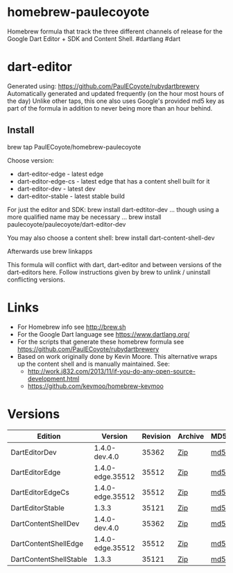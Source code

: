 homebrew-paulecoyote
====================

Homebrew formula that track the three different channels of release for the Google Dart Editor + SDK and Content Shell.  #dartlang #dart

dart-editor
===========

Generated using: https://github.com/PaulECoyote/rubydartbrewery
Automatically generated and updated frequently (on the hour most hours of the day)
Unlike other taps, this one also uses Google's provided md5 key as part of the formula in addition to never being more than an hour behind.

Install
-------
brew tap PaulECoyote/homebrew-paulecoyote

Choose version:
* dart-editor-edge - latest edge
* dart-editor-edge-cs - latest edge that has a content shell built for it
* dart-editor-dev - latest dev
* dart-editor-stable - latest stable build

For just the editor and SDK:
brew install dart-edtitor-dev
... though using a more qualified name may be necessary ...
brew install paulecoyote/paulecoyote/dart-editor-dev

You may also choose a content shell:
brew install dart-content-shell-dev

Afterwards use 
brew linkapps

This formula will conflict with dart, dart-editor and between versions of the dart-editors here.  Follow instructions given by brew to unlink / uninstall conflicting versions.

Links
=====
* For Homebrew info see http://brew.sh
* For the Google Dart language see https://www.dartlang.org/
* For the scripts that generate these homebrew formula see https://github.com/PaulECoyote/rubydartbrewery
* Based on work originally done by Kevin Moore. This alternative wraps up the content shell and is manually maintained.  See: 
    * http://work.j832.com/2013/11/if-you-do-any-open-source-development.html
    * https://github.com/kevmoo/homebrew-kevmoo

Versions
========
| Edition | Version | Revision | Archive | MD5 | Notes |
| ------- | ------- | -------- | ------- | --- | ----- |
| DartEditorDev | 1.4.0-dev.4.0 | 35362 | [Zip](http://storage.googleapis.com/dart-archive/channels/dev/release/35362/editor/darteditor-macos-x64.zip) | [md5](http://storage.googleapis.com/dart-archive/channels/dev/release/35362/editor/darteditor-macos-x64.zip.md5sum) | [Changes](http://storage.googleapis.com/dart-archive/channels/dev/release/latest/changelog.html) |
| DartEditorEdge | 1.4.0-edge.35512 | 35512 | [Zip](http://storage.googleapis.com/dart-archive/channels/be/raw/35512/editor/darteditor-macos-x64.zip) | [md5](http://storage.googleapis.com/dart-archive/channels/be/raw/35512/editor/darteditor-macos-x64.zip.md5sum) | - |
| DartEditorEdgeCs | 1.4.0-edge.35512 | 35512 | [Zip](http://storage.googleapis.com/dart-archive/channels/be/raw/35512/editor/darteditor-macos-x64.zip) | [md5](http://storage.googleapis.com/dart-archive/channels/be/raw/35512/editor/darteditor-macos-x64.zip.md5sum) | - |
| DartEditorStable | 1.3.3 | 35121 | [Zip](http://storage.googleapis.com/dart-archive/channels/stable/release/35121/editor/darteditor-macos-x64.zip) | [md5](http://storage.googleapis.com/dart-archive/channels/stable/release/35121/editor/darteditor-macos-x64.zip.md5sum) | [Changes](http://storage.googleapis.com/dart-archive/channels/stable/release/latest/changelog.html) |
| DartContentShellDev | 1.4.0-dev.4.0 | 35362 | [Zip](http://storage.googleapis.com/dart-archive/channels/dev/release/35362/dartium/content_shell-macos-ia32-release.zip) | [md5](http://storage.googleapis.com/dart-archive/channels/dev/release/35362/dartium/content_shell-macos-ia32-release.zip.md5sum) | - |
| DartContentShellEdge | 1.4.0-edge.35512 | 35512 | [Zip](http://storage.googleapis.com/dart-archive/channels/be/raw/35512/dartium/content_shell-macos-ia32-release.zip) | [md5](http://storage.googleapis.com/dart-archive/channels/be/raw/35512/dartium/content_shell-macos-ia32-release.zip.md5sum) | - |
| DartContentShellStable | 1.3.3 | 35121 | [Zip](http://storage.googleapis.com/dart-archive/channels/stable/release/35121/dartium/content_shell-macos-ia32-release.zip) | [md5](http://storage.googleapis.com/dart-archive/channels/stable/release/35121/dartium/content_shell-macos-ia32-release.zip.md5sum) | - |
